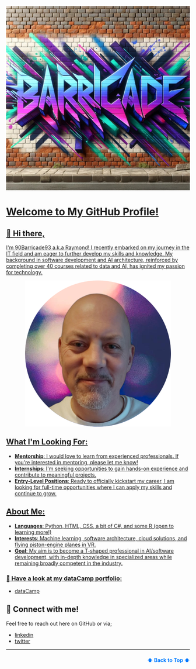 <img src="barricade.jpg">
<a href="#readme-top">

# Welcome to My GitHub Profile!

## 👋 Hi there, 
I'm 90Barricade93 a.k.a Raymond! I recently embarked on my journey in the IT field and am eager to further develop my skills and knowledge. My background in software development and AI architecture, reinforced by completing over 40 courses related to data and AI, has ignited my passion for technology.

<img src="profile-pic (2) (2).png"
     style="display: block; margin-left: auto; margin-right: auto; max-height: 400px;"
     onmouseover="this.src='profile-pic (7).png';"
     onmouseout="this.src='profile-pic (2) (2).png';"
     onclick="window.location.href='#readme-top';">

##   What I'm Looking For:
- **Mentorship**: I would love to learn from experienced professionals. If you're interested in mentoring, please let me know!
- **Internships**: I'm seeking opportunities to gain hands-on experience and contribute to meaningful projects.
- **Entry-Level Positions**: Ready to officially kickstart my career, I am looking for full-time opportunities where I can apply my skills and continue to grow.

## About Me:
- **Languages**: Python, HTML, CSS, a bit of C#, and some R (open to learning more!)
- **Interests**: Machine learning, software architecture, cloud solutions, and flying piston-engine planes in VR.
- **Goal**: My aim is to become a T-shaped professional in AI/software development, with in-depth knowledge in specialized areas while remaining broadly competent in the industry.

### 👀 Have a look at my dataCamp portfolio:
- [dataCamp](https://www.datacamp.com/portfolio/raymonddevries76)

## 🔗 Connect with me! 
Feel free to reach out here on GitHub or via;
- [linkedin](https://www.linkedin.com/in/raymond-de-vries76/)
- [twitter](https://x.com/Vries_de_R)

-------
<p align="right" style="font-size: 14px; color: #555; margin-top: 20px;"><a href="#readme-top" style="text-decoration: none; color: #007bff; font-weight: bold;" onclick="window.location.href='#readme-top';">⬆️ Back to Top ⬆️</a></p>

